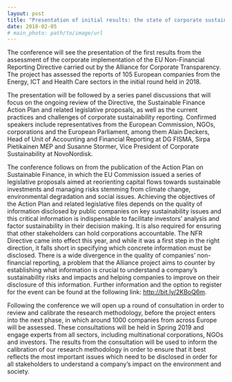 ```yaml
---
layout: post
title: "Presentation of initial results: the state of corporate sustainability disclosure under the EU NFR Directive conference"
date: 2018-02-05
# main_photo: path/to/image/url
---
```


The conference will see the presentation of the first results from the assessment of the corporate implementation of the EU Non-Financial Reporting Directive carried out by the Alliance for Corporate Transparency. The project has assessed the reports of 105 European companies from the Energy, ICT and Health Care sectors in the initial round held in 2018.

The presentation will be followed by a series panel discussions that will focus on the ongoing review of the Directive, the Sustainable Finance Action Plan and related legislative proposals, as well as the current practices and challenges of corporate sustainability reporting. Confirmed speakers include representatives from the European Commission, NGOs, corporations and the European Parliament, among them Alain Deckers, Head of Unit of Accounting and Financial Reporting at DG FISMA, Sirpa Pietikainen MEP and Susanne Stormer, Vice President of Corporate Sustainability at NovoNordisk.

The conference follows on from the publication of the Action Plan on Sustainable Finance, in which the EU Commission issued a series of legislative proposals aimed at reorienting capital flows towards sustainable investments and managing risks stemming from climate change, environmental degradation and social issues. Achieving the objectives of the Action Plan and related legislative files depends on the quality of information disclosed by public companies on key sustainability issues and this critical information is indispensable to facilitate investors’ analysis and factor sustainability in their decision making. It is also required for ensuring that other stakeholders can hold corporations accountable. The NFR Directive came into effect this year, and while it was a first step in the right direction, it falls short in specifying which concrete information must be disclosed. There is a wide divergence in the quality of companies’ non-financial reporting, a problem that the Alliance project aims to counter by establishing what information is crucial to understand a company’s sustainability risks and impacts and helping companies to improve on their disclosure of this information. Further information and the option to register for the event can be found at the following link: http://bit.ly/2KBoQ6m.

Following the conference we will open up a round of consultation in order to review and calibrate the research methodology, before the project enters into the next phase, in which around 1000 companies from across Europe will be assessed. These consultations will be held in Spring 2019 and engage experts from all sectors, including multinational corporations, NGOs and investors. The results from the consultation will be used to inform the calibration of our research methodology in order to ensure that it best reflects the most important issues which need to be disclosed in order for all stakeholders to understand a company’s impact on the environment and society.
